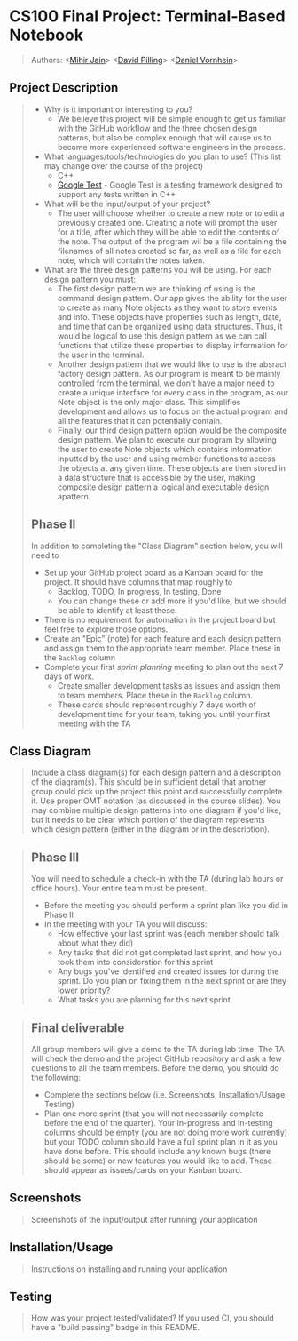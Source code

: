 # CS100 Final Project: Terminal-Based Notebook 
 > Authors: \<[Mihir Jain](https://github.com/MihirJ23)\> \<[David Pilling](https://github.com/dkp-98)\> \<[Daniel Vornhein](https://github.com/DJVonrhein)\>

## Project Description
 > * Why is it important or interesting to you?
 >   * We believe this project will be simple enough to get us familiar with the GitHub workflow and the three chosen design patterns, but also be complex enough that will cause us to become more experienced software engineers in the           process.
 > * What languages/tools/technologies do you plan to use? (This list may change over the course of the project)
 >   * C++
 >   * [Google Test](https://github.com/google/googletest) - Google Test is a testing framework designed to support any tests written in C++
 > * What will be the input/output of your project?
 >   * The user will choose whether to create a new note or to edit a previously created one. Creating a note will prompt the user for a title, after which they will be able to edit the contents of the note. The output of the program wil       be a file containing the filenames of all notes created so far, as well as a file for each note, which will contain the notes taken.
 > * What are the three design patterns you will be using. For each design pattern you must:
 >   * The first design pattern we are thinking of using is the command design pattern. Our app gives the ability for the user to create as many Note objects as they want to store events and info. These objects have properties such as length, date, and time that can be organized using data structures. Thus, it would be logical to use this design pattern as we can call functions that utilize these properties to display information for the user in the terminal.
 >   * Another design pattern that we would like to use is the absract factory design pattern. As our program is meant to be mainly controlled from the terminal, we don't have a major need to create a unique interface for every class in the program, as our Note object is the only major class. This simplifies development and allows us to focus on the actual program and all the features that it can potentially contain.
 >   * Finally, our third design pattern option would be the composite design pattern. We plan to execute our program by allowing the user to create Note objects which contains information inputted by the user and using member functions to access the objects at any given time. These objects are then stored in a data structure that is accessible by the user, making composite design pattern a logical and executable design apattern.
 > ## Phase II
 > In addition to completing the "Class Diagram" section below, you will need to 
 > * Set up your GitHub project board as a Kanban board for the project. It should have columns that map roughly to 
 >   * Backlog, TODO, In progress, In testing, Done
 >   * You can change these or add more if you'd like, but we should be able to identify at least these.
 > * There is no requirement for automation in the project board but feel free to explore those options.
 > * Create an "Epic" (note) for each feature and each design pattern and assign them to the appropriate team member. Place these in the `Backlog` column
 > * Complete your first *sprint planning* meeting to plan out the next 7 days of work.
 >   * Create smaller development tasks as issues and assign them to team members. Place these in the `Backlog` column.
 >   * These cards should represent roughly 7 days worth of development time for your team, taking you until your first meeting with the TA
## Class Diagram
 > Include a class diagram(s) for each design pattern and a description of the diagram(s). This should be in sufficient detail that another group could pick up the project this point and successfully complete it. Use proper OMT notation (as discussed in the course slides). You may combine multiple design patterns into one diagram if you'd like, but it needs to be clear which portion of the diagram represents which design pattern (either in the diagram or in the description). 
 
 > ## Phase III
 > You will need to schedule a check-in with the TA (during lab hours or office hours). Your entire team must be present. 
 > * Before the meeting you should perform a sprint plan like you did in Phase II
 > * In the meeting with your TA you will discuss: 
 >   - How effective your last sprint was (each member should talk about what they did)
 >   - Any tasks that did not get completed last sprint, and how you took them into consideration for this sprint
 >   - Any bugs you've identified and created issues for during the sprint. Do you plan on fixing them in the next sprint or are they lower priority?
 >   - What tasks you are planning for this next sprint.

 > ## Final deliverable
 > All group members will give a demo to the TA during lab time. The TA will check the demo and the project GitHub repository and ask a few questions to all the team members. 
 > Before the demo, you should do the following:
 > * Complete the sections below (i.e. Screenshots, Installation/Usage, Testing)
 > * Plan one more sprint (that you will not necessarily complete before the end of the quarter). Your In-progress and In-testing columns should be empty (you are not doing more work currently) but your TODO column should have a full sprint plan in it as you have done before. This should include any known bugs (there should be some) or new features you would like to add. These should appear as issues/cards on your Kanban board. 
 ## Screenshots
 > Screenshots of the input/output after running your application
 ## Installation/Usage
 > Instructions on installing and running your application
 ## Testing
 > How was your project tested/validated? If you used CI, you should have a "build passing" badge in this README.
 
